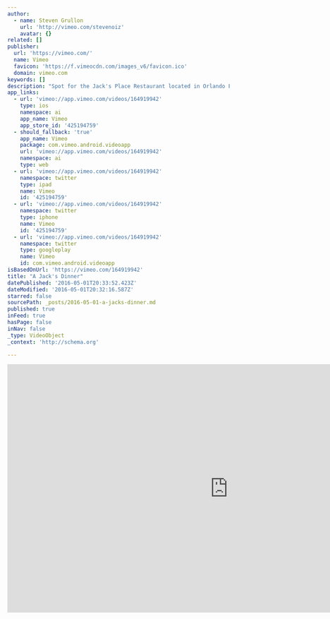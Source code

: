 ```yaml
---
author:
  - name: Steven Grullon
    url: 'http://vimeo.com/stevenoiz'
    avatar: {}
related: []
publisher:
  url: 'https://vimeo.com/'
  name: Vimeo
  favicon: 'https://f.vimeocdn.com/images_v6/favicon.ico'
  domain: vimeo.com
keywords: []
description: "Spot for the Jack's Place Restaurant located in Orlando Fl in Rosen Plaza Hotel. Indulge in aged steaks and fresh seafood at Jack's Place, a modern steakhouse adorned with the world's largest collection of autographed celebrity caricatures."
app_links:
  - url: 'vimeo://app.vimeo.com/videos/164919942'
    type: ios
    namespace: ai
    app_name: Vimeo
    app_store_id: '425194759'
  - should_fallback: 'true'
    app_name: Vimeo
    package: com.vimeo.android.videoapp
    url: 'vimeo://app.vimeo.com/videos/164919942'
    namespace: ai
    type: web
  - url: 'vimeo://app.vimeo.com/videos/164919942'
    namespace: twitter
    type: ipad
    name: Vimeo
    id: '425194759'
  - url: 'vimeo://app.vimeo.com/videos/164919942'
    namespace: twitter
    type: iphone
    name: Vimeo
    id: '425194759'
  - url: 'vimeo://app.vimeo.com/videos/164919942'
    namespace: twitter
    type: googleplay
    name: Vimeo
    id: com.vimeo.android.videoapp
isBasedOnUrl: 'https://vimeo.com/164919942'
title: "A Jack's Dinner"
datePublished: '2016-05-01T20:33:52.423Z'
dateModified: '2016-05-01T20:32:16.587Z'
starred: false
sourcePath: _posts/2016-05-01-a-jacks-dinner.md
published: true
inFeed: true
hasPage: false
inNav: false
_type: VideoObject
_context: 'http://schema.org'

---
```

<iframe src="https://cdn.embedly.com/widgets/media.html?src=https%3A%2F%2Fplayer.vimeo.com%2Fvideo%2F164919942&amp;url=https%3A%2F%2Fvimeo.com%2F164919942&amp;image=http%3A%2F%2Fi.vimeocdn.com%2Fvideo%2F568644357_1280.jpg&amp;key=b7d04c9b404c499eba89ee7072e1c4f7&amp;type=text%2Fhtml&amp;schema=vimeo" width="1000" height="563" scrolling="no" frameborder="0" allowfullscreen="" style=""></iframe>